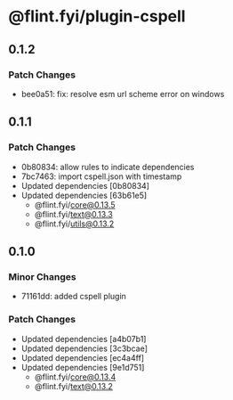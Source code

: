 # @flint.fyi/plugin-cspell

## 0.1.2

### Patch Changes

- bee0a51: fix: resolve esm url scheme error on windows

## 0.1.1

### Patch Changes

- 0b80834: allow rules to indicate dependencies
- 7bc7463: import cspell.json with timestamp
- Updated dependencies [0b80834]
- Updated dependencies [63b61e5]
  - @flint.fyi/core@0.13.5
  - @flint.fyi/text@0.13.3
  - @flint.fyi/utils@0.13.2

## 0.1.0

### Minor Changes

- 71161dd: added cspell plugin

### Patch Changes

- Updated dependencies [a4b07b1]
- Updated dependencies [3c3bcae]
- Updated dependencies [ec4a4ff]
- Updated dependencies [9e1d751]
  - @flint.fyi/core@0.13.4
  - @flint.fyi/text@0.13.2
